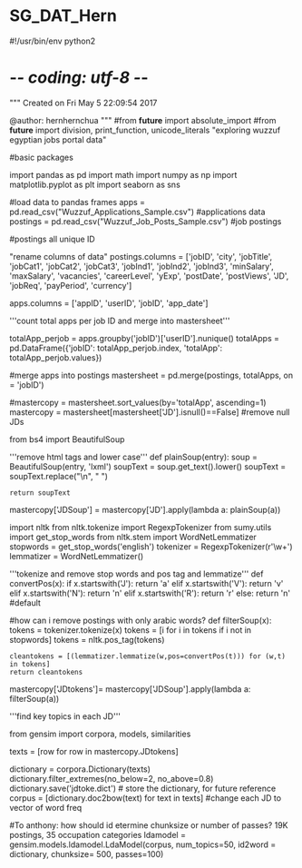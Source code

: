 # SG_DAT_Hern
#!/usr/bin/env python2
# -*- coding: utf-8 -*-
"""
Created on Fri May  5 22:09:54 2017

@author: hernhernchua
"""
#from __future__ import absolute_import
#from __future__ import division, print_function, unicode_literals
"exploring wuzzuf egyptian jobs portal data"


#basic packages

import pandas as pd
import math
import numpy as np
import matplotlib.pyplot as plt
import seaborn as sns

#load data to pandas frames
apps = pd.read_csv("Wuzzuf_Applications_Sample.csv") #applications data
postings = pd.read_csv("Wuzzuf_Job_Posts_Sample.csv") #job postings

#postings all unique ID

"rename columns of data"
postings.columns = ['jobID', 'city', 'jobTitle', 'jobCat1', 'jobCat2', 'jobCat3',
                    'jobInd1', 'jobInd2', 'jobInd3', 'minSalary', 'maxSalary',
                    'vacancies', 'careerLevel', 'yExp', 'postDate', 'postViews',
                    'JD', 'jobReq', 'payPeriod', 'currency']

apps.columns = ['appID', 'userID', 'jobID', 'app_date']

'''count total apps per job ID and merge into mastersheet'''

totalApp_perjob = apps.groupby('jobID')['userID'].nunique()
totalApps = pd.DataFrame({'jobID': totalApp_perjob.index, 'totalApp': totalApp_perjob.values})

#merge apps into postings
mastersheet = pd.merge(postings, totalApps, on = 'jobID')

#mastercopy = mastersheet.sort_values(by='totalApp', ascending=1)
mastercopy = mastersheet[mastersheet['JD'].isnull()==False] #remove null JDs


from bs4 import BeautifulSoup

'''remove html tags and lower case'''
def plainSoup(entry):
    soup = BeautifulSoup(entry, 'lxml')
    soupText = soup.get_text().lower()
    soupText = soupText.replace("\n", " ")
    
    return soupText

mastercopy['JDSoup'] = mastercopy['JD'].apply(lambda a: plainSoup(a))

import nltk
from nltk.tokenize import RegexpTokenizer
from sumy.utils import get_stop_words
from nltk.stem import WordNetLemmatizer
stopwords = get_stop_words('english')
tokenizer = RegexpTokenizer(r'\w+')
lemmatizer = WordNetLemmatizer()


'''tokenize and remove stop words and pos tag and lemmatize'''
def convertPos(x):
    if x.startswith('J'):
        return 'a'
    elif x.startswith('V'):
        return 'v'
    elif x.startswith('N'):
        return 'n'
    elif x.startswith('R'):
        return 'r'
    else:
        return 'n' #default

#how can i remove postings with only arabic words? 
def filterSoup(x):
    tokens = tokenizer.tokenize(x)
    tokens = [i for i in tokens if i not in stopwords]
    tokens = nltk.pos_tag(tokens)
    
    cleantokens = [(lemmatizer.lemmatize(w,pos=convertPos(t))) for (w,t) in tokens]
    return cleantokens

mastercopy['JDtokens']= mastercopy['JDSoup'].apply(lambda a: filterSoup(a))

'''find key topics in each JD'''

from gensim import corpora, models, similarities

texts = [row for row in mastercopy.JDtokens]

dictionary = corpora.Dictionary(texts)
dictionary.filter_extremes(no_below=2, no_above=0.8)
dictionary.save('jdtoke.dict')  # store the dictionary, for future reference
corpus = [dictionary.doc2bow(text) for text in texts] #change each JD to vector of word freq

#To anthony: how should id etermine chunksize or number of passes? 19K postings, 35 occupation categories
ldamodel = gensim.models.ldamodel.LdaModel(corpus, num_topics=50, id2word = dictionary, chunksize= 500, passes=100)            
